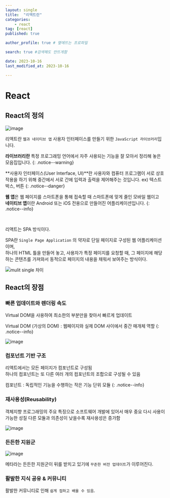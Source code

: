 ```yaml
---
layout: single
title:  "리액트란"
categories: 
    - react
tag: [react]
published: true

author_profile: true # 옆에뜨는 프로파일

search: true #검색해도 안뜨게함

date: 2023-10-16
last_modified_at: 2023-10-16

---
```


# React

## React의 정의

![image](https://github.com/novicehog/comments/assets/131991619/73d3f34d-00ed-48a0-b1cb-57ec1d878528)

리액트란 `웹과 네이티브 앱` 사용자 인터페이스를 만들기 위한 `JavaScript 라이브러리`입니다.

**라이브러리란** 특정 프로그래밍 언어에서 자주 사용되는 기능을 잘 모아서
정리해 놓은 모음집입니다.
{: .notice--warning}

**사용자 인터페이스(User Interface, UI)**란 사용자와 컴퓨터 프로그램이 서로 상호작용을 하기 위해 중간에서
서로 간에 입력과 출력을 제어해주는 것입니다. ex) 텍스트 박스, 버튼
{: .notice--danger}

**웹 앱**은 웹 페이지를 스마트폰을 통해 접속할 때 스마트폰에 맞게 줄인 모바일 웹이고 <br>
**네이티브 앱**이란 Android 또는 iOS 전용으로 만들어진 어플리케이션입니다.
{: .notice--info}

<br>

리액트는 SPA 방식이다.

SPA란 `Single Page Application` 의 약자로 단일 페이지로 구성된 웹 어플리케이션이며, <br>
하나의 HTML 틀을 만들어 놓고, 사용자가 특정 페이지를 요청할 때, 그 페이지에 해당하는 콘텐츠를 가져와서 동적으로 페이지의 내용을 채워서 보여주는 방식이다.

![mulit single 차이](https://github.com/novicehog/comments/assets/131991619/bf7bb41f-380b-45f5-a185-835115ae14e3)


## React의 장점

### 빠른 업데이트와 렌더링 속도
Virtual DOM을 사용하여 최소한의 부분만을 찾아서 빠르게 업데이트

Virtual DOM (가상의 DOM) : 웹페이지와 실제 DOM 사이에서 중간 매개체 역할
{: .notice--info}

![image](https://github.com/novicehog/comments/assets/131991619/b88c19be-e045-4188-b955-bd749e6a2dcc)


### 컴포넌트 기반 구조
리액트에서는 모든 페이지가 컴포넌트로 구성됨<br>
하나의 컴포넌트는 또 다른 여러 개의 컴포넌트의 조합으로 구성될 수 있음

컴포넌트 : 독립적인 기능을 수행하는 작은 기능 단위 모듈
{: .notice--info}

### 재사용성(Reusability)
객체지향 프로그래밍의 주요 특징으로 소프트웨어 개발에 있어서 매우 중요
다시 사용이 가능한 성질
다른 모듈과 의존성이 낮을수록 재사용성은 증가함

![image](https://github.com/novicehog/comments/assets/131991619/7130a03c-306e-44dc-b335-d8a68395c97d)

### 든든한 지원군

![image](https://github.com/novicehog/comments/assets/131991619/b024548c-492b-4c43-a2bf-ffd5337715ca)

메타라는 든든한 지원군이 뒤를 받치고 있기에 `꾸준한 버전 업데이트`가 이루어진다.

### 활발한 지식 공유 & 커뮤니티
활발한 커뮤니티로 인해 `쉽게 접하고 배울 수 있음`.

